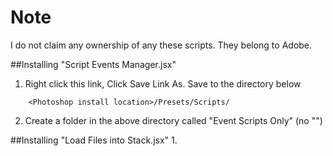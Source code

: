 # Note

I do not claim any ownership of any these scripts. They belong to Adobe.


##Installing "Script Events Manager.jsx"
1. Right click this link, Click Save Link As. Save to the directory below
```
	<Photoshop install location>/Presets/Scripts/
```
2. Create a folder in the above directory called "Event Scripts Only" (no "")


##Installing "Load Files into Stack.jsx"
1. 